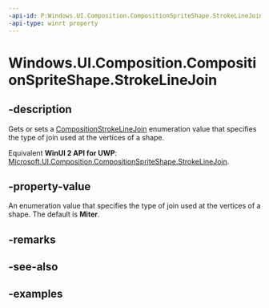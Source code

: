 ```yaml
---
-api-id: P:Windows.UI.Composition.CompositionSpriteShape.StrokeLineJoin
-api-type: winrt property
---
```


<!-- Property syntax.
public CompositionStrokeLineJoin StrokeLineJoin { get;  set; }
-->

# Windows.UI.Composition.CompositionSpriteShape.StrokeLineJoin

## -description

Gets or sets a [CompositionStrokeLineJoin](compositionstrokelinejoin.md) enumeration value that specifies the type of join used at the vertices of a shape.

Equivalent **WinUI 2 API for UWP**: [Microsoft.UI.Composition.CompositionSpriteShape.StrokeLineJoin](/windows/winui/api/microsoft.ui.composition.compositionspriteshape.strokelinejoin).

## -property-value

An enumeration value that specifies  the type of join used at the vertices of a shape. The default is **Miter**.

## -remarks

## -see-also

## -examples

